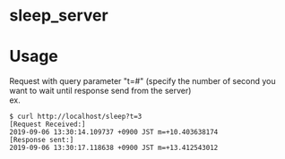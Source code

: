 # sleep_server

# Usage
Request with query parameter "t=#" (specify the number of second you want to wait until response send from the server)  
ex.  
```
$ curl http://localhost/sleep?t=3
[Request Received:]
2019-09-06 13:30:14.109737 +0900 JST m=+10.403638174
[Response sent:]
2019-09-06 13:30:17.118638 +0900 JST m=+13.412543012
```
